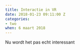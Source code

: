 ```yaml
---
title: Interactie in VR
date: 2018-01-23 09:11:00 Z
categories:
- two
when: 6 maart 2018
---
```


Nu wordt het pas echt interessant
